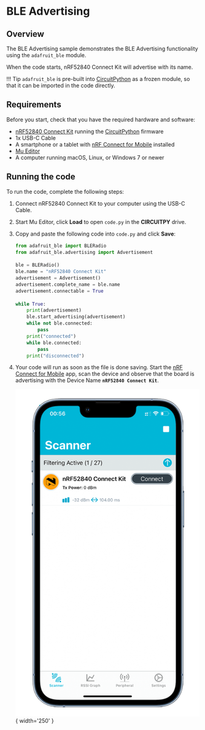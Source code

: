 # BLE Advertising

## Overview

The BLE Advertising sample demonstrates the BLE Advertising functionality using the `adafruit_ble` module.

When the code starts, nRF52840 Connect Kit will advertise with its name.

!!! Tip
    `adafruit_ble` is pre-built into [CircuitPython] as a frozen module, so that it can be imported in the code directly.

## Requirements

Before you start, check that you have the required hardware and software:

- [nRF52840 Connect Kit](https://makerdiary.com/products/nrf52840-connectkit) running the [CircuitPython] firmware
- 1x USB-C Cable
- A smartphone or a tablet with [nRF Connect for Mobile] installed
- [Mu Editor]
- A computer running macOS, Linux, or Windows 7 or newer

## Running the code

To run the code, complete the following steps:

1. Connect nRF52840 Connect Kit to your computer using the USB-C Cable.
2. Start Mu Editor, click __Load__ to open `code.py` in the __CIRCUITPY__ drive.
3. Copy and paste the following code into `code.py` and click __Save__:

    ``` python linenums="1" title="CIRCUITPY/code.py"
    from adafruit_ble import BLERadio
    from adafruit_ble.advertising import Advertisement

    ble = BLERadio()
    ble.name = "nRF52840 Connect Kit"
    advertisement = Advertisement()
    advertisement.complete_name = ble.name
    advertisement.connectable = True

    while True:
        print(advertisement)
        ble.start_advertising(advertisement)
        while not ble.connected:
            pass
        print("connected")
        while ble.connected:
            pass
        print("disconnected")
    ```

4. Your code will run as soon as the file is done saving. Start the [nRF Connect for Mobile] app, scan the device and observe that the board is advertising with the Device Name __`nRF52840 Connect Kit`__.

    ![](../../../../assets/images/circuitpython_ble_adv.png){ width='250' }

[nRF Connect for Mobile]: https://www.nordicsemi.com/Products/Development-tools/nRF-Connect-for-mobile
[Mu Editor]: ../../getting-started.md#coding-with-mu-editor
[CircuitPython]: ../../getting-started.md#installing-circuitpython
